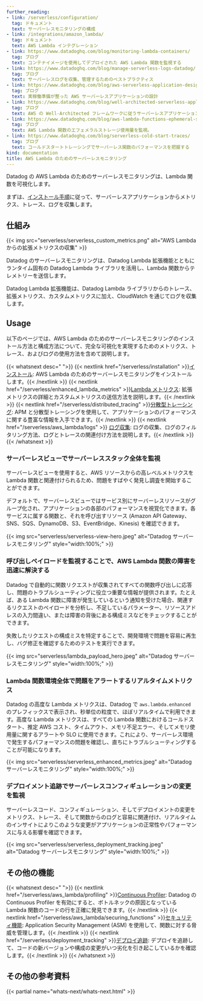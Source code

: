 ```yaml
---
further_reading:
- link: /serverless/configuration/
  tag: ドキュメント
  text: サーバーレスモニタリングの構成
- link: /integrations/amazon_lambda/
  tag: ドキュメント
  text: AWS Lambda インテグレーション
- link: https://www.datadoghq.com/blog/monitoring-lambda-containers/
  tag: ブログ
  text: コンテナイメージを使用してデプロイされた AWS Lambda 関数を監視する
- link: https://www.datadoghq.com/blog/manage-serverless-logs-datadog/
  tag: ブログ
  text: サーバーレスログを収集、管理するためのベストプラクティス
- link: https://www.datadoghq.com/blog/aws-serverless-application-design/
  tag: ブログ
  text: 実稼働準備が整った AWS サーバーレスアプリケーションの設計
- link: https://www.datadoghq.com/blog/well-architected-serverless-applications-best-practices/
  tag: ブログ
  text: AWS の Well-Architected フレームワークに従うサーバーレスアプリケーション構築のためのベストプラクティス
- link: https://www.datadoghq.com/blog/aws-lambda-functions-ephemeral-storage-monitoring/
  tag: ブログ
  text: AWS Lambda 関数のエフェメラルストレージ使用量を監視。
- link: https://www.datadoghq.com/blog/serverless-cold-start-traces/
  tag: ブログ
  text: コールドスタートトレーシングでサーバーレス関数のパフォーマンスを把握する
kind: documentation
title: AWS Lambda のためのサーバーレスモニタリング
---
```


Datadog の AWS Lambda のためのサーバーレスモニタリングは、Lambda 関数を可視化します。

まずは、[インストール手順][1]に従って、サーバーレスアプリケーションからメトリクス、トレース、ログを収集します。

## 仕組み

{{< img src="serverless/serverless_custom_metrics.png" alt="AWS Lambda からの拡張メトリクスの収集" >}}

Datadog のサーバーレスモニタリングは、Datadog Lambda 拡張機能とともにランタイム固有の Datadog Lambda ライブラリを活用し、Lambda 関数からテレメトリーを送信します。

Datadog Lambda 拡張機能は、Datadog Lambda ライブラリからのトレース、拡張メトリクス、カスタムメトリクスに加え、CloudWatch を通じてログを収集します。

## Usage

以下のページでは、AWS Lambda のためのサーバーレスモニタリングのインストール方法と構成方法について、完全な可視化を実現するためのメトリクス、トレース、およびログの使用方法を含めて説明します。

{{< whatsnext desc=" ">}}
    {{< nextlink href="/serverless/installation" >}}<u>インストール</u>: AWS Lambda のためのサーバーレスモニタリングをインストールします。{{< /nextlink >}}
    {{< nextlink href="/serverless/enhanced_lambda_metrics" >}}<u>Lambda メトリクス</u>: 拡張メトリクスの詳細とカスタムメトリクスの送信方法を説明します。{{< /nextlink >}}
    {{< nextlink href="/serverless/distributed_tracing" >}}<u>分散型トレーシング</u>: APM と分散型トレーシングを使用して、アプリケーションのパフォーマンスに関する豊富な情報を入手できます。{{< /nextlink >}}
    {{< nextlink href="/serverless/aws_lambda/logs" >}}
    <u>ログ収集</u>: ログの収集、ログのフィルタリング方法、ログとトレースの関連付け方法を説明します。{{< /nextlink >}}
{{< /whatsnext >}}

### サーバーレスビューでサーバーレススタック全体を監視

サーバーレスビューを使用すると、AWS リソースからの高レベルメトリクスを Lambda 関数と関連付けられるため、問題をすばやく発見し調査を開始することができます。

デフォルトで、サーバーレスビューではサービス別にサーバーレスリソースがグループ化され、アプリケーションの各部のパフォーマンスを視覚化できます。各サービスに属する関数と、それを呼び出すリソース (Amazon API Gateway、SNS、SQS、DynamoDB、S3、EventBridge、Kinesis) を確認できます。

{{< img src="serverless/serverless-view-hero.jpeg" alt="Datadog サーバーレスモニタリング" style="width:100%;" >}}

### 呼び出しペイロードを監視することで、AWS Lambda 関数の障害を迅速に解決する

Datadog で自動的に関数リクエストが収集されてすべての関数呼び出しに応答し、問題のトラブルシューティングに役立つ重要な情報が提供されます。たとえば、ある Lambda 関数に障害が発生しているという通知を受けた場合、関連するリクエストのペイロードを分析し、不足しているパラメーター、リソースアドレスの入力間違い、または障害の背後にある構成ミスなどをチェックすることができます。

失敗したリクエストの構成ミスを特定することで、開発環境で問題を容易に再生し、バグ修正を確認するためのテストを実行できます。

{{< img src="serverless/lambda_payload_hero.jpeg" alt="Datadog サーバーレスモニタリング" style="width:100%;" >}}

### Lambda 関数環境全体で問題をアラートするリアルタイムメトリクス

Datadog の高度な Lambda メトリクスは、Datadog で `aws.lambda.enhanced` のプレフィックスで表示され、秒単位の粒度で、ほぼリアルタイムで利用できます。高度な Lambda メトリクスは、すべての Lambda 関数におけるコールドスタート、推定 AWS コスト、タイムアウト、メモリ不足エラー、そしてメモリ使用量に関するアラートや SLO に使用できます。これにより、サーバーレス環境で発生するパフォーマンスの問題を確認し、直ちにトラブルシューティングすることが可能になります。

{{< img src="serverless/serverless_enhanced_metrics.jpeg" alt="Datadog サーバーレスモニタリング" style="width:100%;" >}}

### デプロイメント追跡でサーバーレスコンフィギュレーションの変更を監視

サーバーレスコード、コンフィギュレーション、そしてデプロイメントの変更をメトリクス、トレース、そして関数からのログと容易に関連付け、リアルタイムのインサイトによりこのような変更がアプリケーションの正常性やパフォーマンスに与える影響を確認できます。

{{< img src="serverless/serverless_deployment_tracking.jpeg" alt="Datadog サーバーレスモニタリング" style="width:100%;" >}}

## その他の機能

{{< whatsnext desc=" ">}}
    {{< nextlink href="/serverless/aws_lambda/profiling" >}}<u>Continuous Profiler</u>: Datadog の Continuous Profiler を有効にすると、ボトルネックの原因となっている Lambda 関数のコードの行を正確に発見できます。{{< /nextlink >}}
    {{< nextlink href="/serverless/aws_lambda/securing_functions" >}}<u>セキュリティ機能</u>: Application Security Management (ASM) を使用して、関数に対する脅威を管理します。{{< /nextlink >}}
    {{< nextlink href="/serverless/deployment_tracking" >}}<u>デプロイ追跡</u>: デプロイを追跡して、コードの新バージョンや構成の変更がいつ劣化を引き起こしているかを確認します。{{< /nextlink >}}
{{< /whatsnext >}}

## その他の参考資料

{{< partial name="whats-next/whats-next.html" >}}

[1]: /ja/serverless/installation